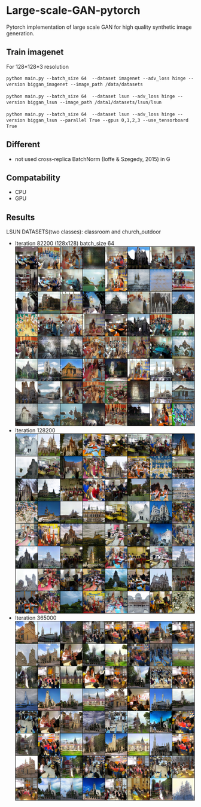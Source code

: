 # Large-scale-GAN-pytorch

Pytorch implementation of large scale GAN for high quality synthetic image generation.

## Train imagenet

For 128\*128\*3 resolution

    python main.py --batch_size 64  --dataset imagenet --adv_loss hinge --version biggan_imagenet --image_path /data/datasets

    python main.py --batch_size 64  --dataset lsun --adv_loss hinge --version biggan_lsun --image_path /data1/datasets/lsun/lsun

    python main.py --batch_size 64  --dataset lsun --adv_loss hinge --version biggan_lsun --parallel True --gpus 0,1,2,3 --use_tensorboard True



## Different

* not used cross-replica BatchNorm (Ioffe & Szegedy, 2015) in G

## Compatability

* CPU 
* GPU

## Results

LSUN DATASETS(two classes): classroom and church_outdoor
* Iteration 82200 (128x128) batch_size 64
![](./results/iter_82200_fake.png)
* Iteration 128200
![](./results/iter_128200_fake.png)
* Iteration 365000
![](./results/iter_365000_fake.png)





